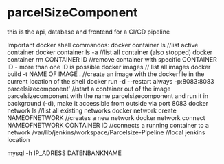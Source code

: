 # parcelSizeComponent
this is the api, database and frontend for a CI/CD pipeline


Important docker shell commandos:
docker container ls //list active container
docker container ls -a //list all container (also stopped)
docker container rm CONTAINER ID //remove container with specific CONTAINER ID - more than one ID is possible
docker images // list all images
docker build -t NAME OF IMAGE . //create an image with the dockerfile in the current location of the shell
docker run -d --restart always -p:8083:8083 parcelsizecomponent' //start a container out of the image parcelsizecomponent with the name parcelsizecomponent and run it in background (-d), make it accessible from outside via port 8083
docker network ls //list all existing networks
docker network create NAMEOFNETWORK //creates a new network
docker network connect NAMEOFNETWORK CONTAINER ID //connects a running container to a network
/var/lib/jenkins/workspace/Parcelsize-Pipeline //local jenkins location

mysql -h IP_ADRESS DATENBANKNAME